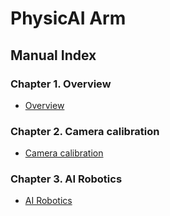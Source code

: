 # PhysicAI Arm

## Manual Index

### Chapter 1. Overview
- [Overview](1.%20Overview.md)

### Chapter 2. Camera calibration
- [Camera calibration](2.%20Camera%20calibration.md)

### Chapter 3. AI Robotics
- [AI Robotics](3.%20AI%20Robotics.md)
